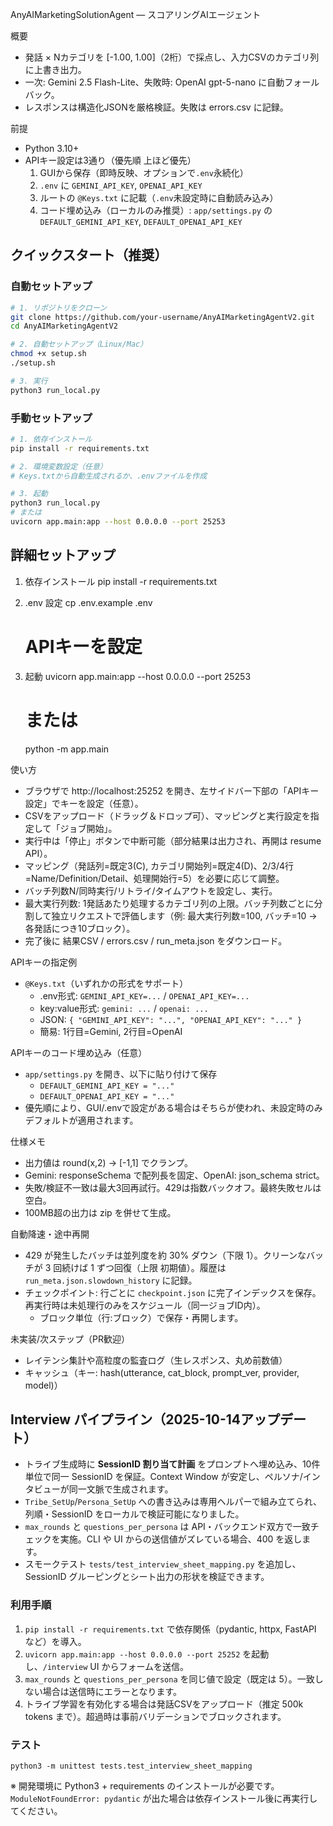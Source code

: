 AnyAIMarketingSolutionAgent — スコアリングAIエージェント

概要
- 発話 × Nカテゴリを [-1.00, 1.00]（2桁）で採点し、入力CSVのカテゴリ列に上書き出力。
- 一次: Gemini 2.5 Flash-Lite、失敗時: OpenAI gpt-5-nano に自動フォールバック。
- レスポンスは構造化JSONを厳格検証。失敗は errors.csv に記録。

前提
- Python 3.10+
- APIキー設定は3通り（優先順 上ほど優先）
  1) GUIから保存（即時反映、オプションで`.env`永続化）
  2) `.env` に `GEMINI_API_KEY`, `OPENAI_API_KEY`
  3) ルートの `@Keys.txt` に記載（`.env`未設定時に自動読み込み）
  4) コード埋め込み（ローカルのみ推奨）: `app/settings.py` の `DEFAULT_GEMINI_API_KEY`, `DEFAULT_OPENAI_API_KEY`

## クイックスタート（推奨）

### 自動セットアップ
```bash
# 1. リポジトリをクローン
git clone https://github.com/your-username/AnyAIMarketingAgentV2.git
cd AnyAIMarketingAgentV2

# 2. 自動セットアップ（Linux/Mac）
chmod +x setup.sh
./setup.sh

# 3. 実行
python3 run_local.py
```

### 手動セットアップ
```bash
# 1. 依存インストール
pip install -r requirements.txt

# 2. 環境変数設定（任意）
# Keys.txtから自動生成されるか、.envファイルを作成

# 3. 起動
python3 run_local.py
# または
uvicorn app.main:app --host 0.0.0.0 --port 25253
```

## 詳細セットアップ

1) 依存インストール
   pip install -r requirements.txt

2) .env 設定
   cp .env.example .env
   # APIキーを設定

3) 起動
   uvicorn app.main:app --host 0.0.0.0 --port 25253
   # または
   python -m app.main

使い方
- ブラウザで http://localhost:25252 を開き、左サイドバー下部の「APIキー設定」でキーを設定（任意）。
- CSVをアップロード（ドラッグ＆ドロップ可）、マッピングと実行設定を指定して「ジョブ開始」。
- 実行中は「停止」ボタンで中断可能（部分結果は出力され、再開は resume API）。
- マッピング（発話列=既定3(C), カテゴリ開始列=既定4(D)、2/3/4行=Name/Definition/Detail、処理開始行=5）を必要に応じて調整。
- バッチ列数N/同時実行/リトライ/タイムアウトを設定し、実行。
- 最大実行列数: 1発話あたり処理するカテゴリ列の上限。バッチ列数ごとに分割して独立リクエストで評価します（例: 最大実行列数=100, バッチ=10 → 各発話につき10ブロック）。
- 完了後に 結果CSV / errors.csv / run_meta.json をダウンロード。

APIキーの指定例
- `@Keys.txt`（いずれかの形式をサポート）
  - .env形式: `GEMINI_API_KEY=...` / `OPENAI_API_KEY=...`
  - key:value形式: `gemini: ...` / `openai: ...`
  - JSON: `{ "GEMINI_API_KEY": "...", "OPENAI_API_KEY": "..." }`
  - 簡易: 1行目=Gemini, 2行目=OpenAI

APIキーのコード埋め込み（任意）
- `app/settings.py` を開き、以下に貼り付けて保存
  - `DEFAULT_GEMINI_API_KEY = "..."`
  - `DEFAULT_OPENAI_API_KEY = "..."`
- 優先順により、GUI/.envで設定がある場合はそちらが使われ、未設定時のみデフォルトが適用されます。

仕様メモ
- 出力値は round(x,2) → [-1,1] でクランプ。
- Gemini: responseSchema で配列長を固定、OpenAI: json_schema strict。
- 失敗/検証不一致は最大3回再試行。429は指数バックオフ。最終失敗セルは空白。
- 100MB超の出力は zip を併せて生成。

自動降速・途中再開
- 429 が発生したバッチは並列度を約 30% ダウン（下限 1）。クリーンなバッチが 3 回続けば 1 ずつ回復（上限 初期値）。履歴は `run_meta.json.slowdown_history` に記録。
- チェックポイント: 行ごとに `checkpoint.json` に完了インデックスを保存。再実行時は未処理行のみをスケジュール（同一ジョブID内）。
  - ブロック単位（行:ブロック）で保存・再開します。

未実装/次ステップ（PR歓迎）
- レイテンシ集計や高粒度の監査ログ（生レスポンス、丸め前数値）
- キャッシュ（キー: hash(utterance, cat_block, prompt_ver, provider, model)）

## Interview パイプライン（2025-10-14アップデート）

- トライブ生成時に **SessionID 割り当て計画** をプロンプトへ埋め込み、10件単位で同一 SessionID を保証。Context Window が安定し、ペルソナ/インタビューが同一文脈で生成されます。
- `Tribe_SetUp`/`Persona_SetUp` への書き込みは専用ヘルパーで組み立てられ、列順・SessionID をローカルで検証可能になりました。
- `max_rounds` と `questions_per_persona` は API・バックエンド双方で一致チェックを実施。CLI や UI からの送信値がズレている場合、400 を返します。
- スモークテスト `tests/test_interview_sheet_mapping.py` を追加し、SessionID グルーピングとシート出力の形状を検証できます。

### 利用手順

1. `pip install -r requirements.txt` で依存関係（pydantic, httpx, FastAPI など）を導入。
2. `uvicorn app.main:app --host 0.0.0.0 --port 25252` を起動し、`/interview` UI からフォームを送信。
3. `max_rounds` と `questions_per_persona` を同じ値で設定（既定は 5）。一致しない場合は送信時にエラーとなります。
4. トライブ学習を有効化する場合は発話CSVをアップロード（推定 500k tokens まで）。超過時は事前バリデーションでブロックされます。

### テスト

```
python3 -m unittest tests.test_interview_sheet_mapping
```

※ 開発環境に Python3 + requirements のインストールが必要です。`ModuleNotFoundError: pydantic` が出た場合は依存インストール後に再実行してください。
